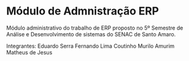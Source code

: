 # Módulo de Admnistração ERP

Módulo administrativo do trabalho de ERP proposto no 5º Semestre de Análise e Desenvolvimento de sistemas do SENAC de Santo Amaro.

Integrantes:
Eduardo Serra
Fernando Lima Coutinho
Murilo Amurim
Matheus de Jesus
